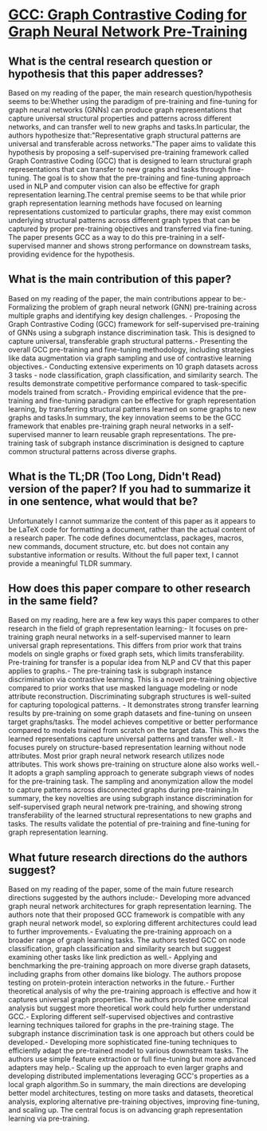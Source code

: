 # [GCC: Graph Contrastive Coding for Graph Neural Network Pre-Training](https://arxiv.org/abs/2006.09963)

## What is the central research question or hypothesis that this paper addresses?

Based on my reading of the paper, the main research question/hypothesis seems to be:Whether using the paradigm of pre-training and fine-tuning for graph neural networks (GNNs) can produce graph representations that capture universal structural properties and patterns across different networks, and can transfer well to new graphs and tasks.In particular, the authors hypothesize that:"Representative graph structural patterns are universal and transferable across networks."The paper aims to validate this hypothesis by proposing a self-supervised pre-training framework called Graph Contrastive Coding (GCC) that is designed to learn structural graph representations that can transfer to new graphs and tasks through fine-tuning. The goal is to show that the pre-training and fine-tuning approach used in NLP and computer vision can also be effective for graph representation learning.The central premise seems to be that while prior graph representation learning methods have focused on learning representations customized to particular graphs, there may exist common underlying structural patterns across different graph types that can be captured by proper pre-training objectives and transferred via fine-tuning. The paper presents GCC as a way to do this pre-training in a self-supervised manner and shows strong performance on downstream tasks, providing evidence for the hypothesis.


## What is the main contribution of this paper?

Based on my reading of the paper, the main contributions appear to be:- Formalizing the problem of graph neural network (GNN) pre-training across multiple graphs and identifying key design challenges. - Proposing the Graph Contrastive Coding (GCC) framework for self-supervised pre-training of GNNs using a subgraph instance discrimination task. This is designed to capture universal, transferable graph structural patterns.- Presenting the overall GCC pre-training and fine-tuning methodology, including strategies like data augmentation via graph sampling and use of contrastive learning objectives.- Conducting extensive experiments on 10 graph datasets across 3 tasks - node classification, graph classification, and similarity search. The results demonstrate competitive performance compared to task-specific models trained from scratch.- Providing empirical evidence that the pre-training and fine-tuning paradigm can be effective for graph representation learning, by transferring structural patterns learned on some graphs to new graphs and tasks.In summary, the key innovation seems to be the GCC framework that enables pre-training graph neural networks in a self-supervised manner to learn reusable graph representations. The pre-training task of subgraph instance discrimination is designed to capture common structural patterns across diverse graphs.


## What is the TL;DR (Too Long, Didn't Read) version of the paper? If you had to summarize it in one sentence, what would that be?

Unfortunately I cannot summarize the content of this paper as it appears to be LaTeX code for formatting a document, rather than the actual content of a research paper. The code defines documentclass, packages, macros, new commands, document structure, etc. but does not contain any substantive information or results. Without the full paper text, I cannot provide a meaningful TLDR summary.


## How does this paper compare to other research in the same field?

Based on my reading, here are a few key ways this paper compares to other research in the field of graph representation learning:- It focuses on pre-training graph neural networks in a self-supervised manner to learn universal graph representations. This differs from prior work that trains models on single graphs or fixed graph sets, which limits transferability. Pre-training for transfer is a popular idea from NLP and CV that this paper applies to graphs.- The pre-training task is subgraph instance discrimination via contrastive learning. This is a novel pre-training objective compared to prior works that use masked language modeling or node attribute reconstruction. Discriminating subgraph structures is well-suited for capturing topological patterns. - It demonstrates strong transfer learning results by pre-training on some graph datasets and fine-tuning on unseen target graphs/tasks. The model achieves competitive or better performance compared to models trained from scratch on the target data. This shows the learned representations capture universal patterns and transfer well.- It focuses purely on structure-based representation learning without node attributes. Most prior graph neural network research utilizes node attributes. This work shows pre-training on structure alone also works well.- It adopts a graph sampling approach to generate subgraph views of nodes for the pre-training task. The sampling and anonymization allow the model to capture patterns across disconnected graphs during pre-training.In summary, the key novelties are using subgraph instance discrimination for self-supervised graph neural network pre-training, and showing strong transferability of the learned structural representations to new graphs and tasks. The results validate the potential of pre-training and fine-tuning for graph representation learning.


## What future research directions do the authors suggest?

Based on my reading of the paper, some of the main future research directions suggested by the authors include:- Developing more advanced graph neural network architectures for graph representation learning. The authors note that their proposed GCC framework is compatible with any graph neural network model, so exploring different architectures could lead to further improvements.- Evaluating the pre-training approach on a broader range of graph learning tasks. The authors tested GCC on node classification, graph classification and similarity search but suggest examining other tasks like link prediction as well.- Applying and benchmarking the pre-training approach on more diverse graph datasets, including graphs from other domains like biology. The authors propose testing on protein-protein interaction networks in the future.- Further theoretical analysis of why the pre-training approach is effective and how it captures universal graph properties. The authors provide some empirical analysis but suggest more theoretical work could help further understand GCC.- Exploring different self-supervised objectives and contrastive learning techniques tailored for graphs in the pre-training stage. The subgraph instance discrimination task is one approach but others could be developed.- Developing more sophisticated fine-tuning techniques to efficiently adapt the pre-trained model to various downstream tasks. The authors use simple feature extraction or full fine-tuning but more advanced adapters may help.- Scaling up the approach to even larger graphs and developing distributed implementations leveraging GCC's properties as a local graph algorithm.So in summary, the main directions are developing better model architectures, testing on more tasks and datasets, theoretical analysis, exploring alternative pre-training objectives, improving fine-tuning, and scaling up. The central focus is on advancing graph representation learning via pre-training.
